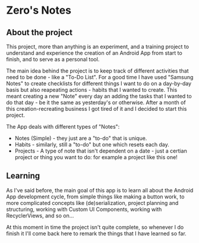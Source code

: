# Zero's Notes
## About the project
This project, more than anything is an experiment, and a training project to understand and experience the creation of an Android App from start to finish, and to serve as a personal tool.

The main idea behind the project is to keep track of different activities that need to be done - like a "To-Do List". For a good time I have used "Samsung Notes" to create checklists for different things I want to do on a day-by-day basis but also reapeating actions - habits that I wanted to create. This meant creating a new "Note" every day an adding the tasks that I wanted to do that day - be it the same as yesterday's or otherwise. After a month of this creation-recreating business I got tired of it and I decided to start this project.

The App deals with different types of "Notes":
* Notes (Simple) - they just are a "to-do" that is unique.
* Habits - similarly, still a "to-do" but one which resets each day.
* Projects - A type of note that isn't dependent on a date - just a certian project or thing you want to do: for example a project like this one!

## Learning
As I've said before, the main goal of this app is to learn all about the Android App development cycle, from simple things like making a button work, to more complicated concepts like (de)serialization, project planning and structuring, working with Custom UI Components, working with RecyclerViews, and so on...

At this moment in time the project isn't quite complete, so whenever I do finish it I'll come back here to remark the things that I have learned so far.